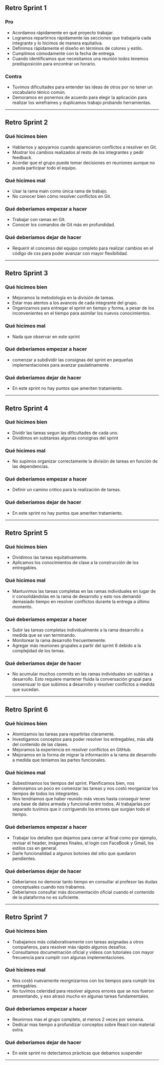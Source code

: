 <h2>Retro Sprint 1</h2>

<h3>Pro</h3>
<ul>
  <li>Acordamos rápidamente en qué proyecto trabajar.</li>
  <li>Logramos repartirnos rápidamente las secciones que trabajaría cada integrante y lo hicimos de manera equitativa.</li>
  <li>Definimos rápidamente el diseño en términos de colores y estilo.</li>
  <li>Cumplimos cómodamente con la fecha de entrega.</li>
  <li>Cuando identificamos que necesitamos una reunión todos tenemos predisposición para encontrar un horario.</li>
</ul>

<h3>Contra</h3>
<ul>
  <li>Tuvimos dificultades para entender las ideas de otros por no tener un vocabulario ténico común.</li>
  <li>Demoramos en ponernos de acuerdo para elegir la aplicación para realizar los wireframes y duplicamos trabajo probando herramientas.</li>
</ul>

<hr/>

<h2>Retro Sprint 2</h2>

<h3>Qué hicimos bien</h3>
<ul>
<li>Hablarnos y apoyarnos cuando aparecieron conflictos a resolver en Git.</li>
<li>Mostrar los cambios realizados al resto de los integrantes y pedir feedback.</li>
<li>Acordar que el grupo puede tomar decisiones en reuniones aunque no pueda participar todo el equipo.</li>
</ul>

<h3>Qué hicimos mal</h3>
<ul>
<li>Usar la rama main como única rama de trabajo.</li>
<li>No conocer bien cómo resolver conflictos en Git.</li>
</ul>


<h3>Qué deberíamos empezar a hacer</h3>
<ul>
<li>Trabajar con ramas en Git.</li>
<li>Conocer los comandos de Git más en profundidad.</li>
</ul>

<h3>Qué deberíamos dejar de hacer</h3>
<ul>
<li>Requerir el concenso del equipo completo para realizar cambios en el código de css para poder avanzar con mayor flexibilidad.</li>
</ul>

<hr/>

<h2>Retro Sprint 3</h2>

<h3>Qué hicimos bien</h3>
<ul>
<li> Mejoramos la metodología en la división de tareas. </li>
<li> Estar mas atentos a los avances de cada integrante del grupo. </li>
<li> Organizarnos para entregar el sprint en tiempo y forma, a pesar de los inconvenientes en el tiempo para asimilar los nuevos conocimientos.</li>
</ul>

<h3>Qué hicimos mal</h3>
<ul>
<li>Nada que observar en este sprint </li>
</ul>

<h3>Qué deberíamos empezar a hacer</h3>
<ul>
<li>comenzar a subdividir las consignas del sprint en pequeñas implementaciones para avanzar paulatinamente .</li>
</ul>

<h3>Qué deberíamos dejar de hacer</h3>
<ul>
<li> En este sprint no hay puntos que ameriten tratamiento.</li>
</ul>

<hr/>

<h2>Retro Sprint 4</h2>

<h3>Qué hicimos bien</h3>
<ul>
  
<li> Dividir las tareas segun las dificultades de cada uno. </li>
<li> Dividimos en subtareas algunas consignas del sprint</li>
</ul>

<h3>Qué hicimos mal</h3>
<ul>
<li>No supimos organizar correctamente la división de tareas en función de las dependencias.</li>
</ul>

<h3>Qué deberíamos empezar a hacer</h3>
<ul>
  <li>Definir un camino critico para la realización de tareas.</li>
</ul>

<h3>Qué deberíamos dejar de hacer</h3>
<ul>
<li> En este sprint no hay puntos que ameriten tratamiento.</li>
</ul>

<hr/>

<h2>Retro Sprint 5</h2>

<h3>Qué hicimos bien</h3>
<ul>
  
<li> Dividimos las tareas equitativamente. </li>
<li> Aplicamos los conocimientos de clase a la construcción de los entregables.</li>
</ul>

<h3>Qué hicimos mal</h3>
<ul>
<li>Mantuvimos las tareas completas en las ramas individuales en lugar de ir consolidándolas en la rama de desarrollo y esto nos demandó demasiado tiempo en resolver conflictos durante la entrega a último momento. </li>
</ul>

<h3>Qué deberíamos empezar a hacer</h3>
<ul>
  <li>Subir las tareas completas individualmente a la rama desarrollo a medida que se van terminando. </li>
  <li>Monitorear la rama desarrollo frecuentemente. </li>
  <li>Agregar más reuniones grupales a partir del sprint 6 debido a la complejidad de los temas. </li>
</ul>

<h3>Qué deberíamos dejar de hacer</h3>
<ul>
<li> No acumular muchos commits en las ramas individuales sin subirlas a desarrollo. Esto requiere mantener fluida la conversación grupal para consensuar lo que subimos a desarrollo y resolver conflictos a medida que sucedan.</li>
</ul>

<hr/>

<h2>Retro Sprint 6</h2>

<h3>Qué hicimos bien</h3>
<ul> 
<li> Atomizamos las tareas para repartirlas claramente.  </li>
<li> Investigamos conceptos para poder resolver los entregables, más allá del contenido de las clases.</li>
<li> Mejoramos la experiencia en resolver conflictos en GitHub.</li>
<li> Mejoramos en la forma de migrar la información a la rama de desarrollo a medida que teníamos las partes funcionales.</li>
</ul>

<h3>Qué hicimos mal</h3>
<ul>
<li> Subestimamos los tiempos del sprint. Planificamos bien, nos demoramos un poco en comenzar las tareas y nos costó reorganizar los tiempos de todos los integrantes. </li>
 <li> Nos tendríamos que haber reunido más veces hasta conseguir tener una base de datos armada y funcional entre todos. Al trabajarlas por separado tuvimos que ir corriguendo los errores que surgían todo el tiempo. </li>
</ul>

<h3>Qué deberíamos empezar a hacer</h3>
<ul>
<li> Trabajar los detalles que dejamos para cerrar al final como por ejemplo, revisar el header, imágenes finales, el login con FaceBook y Gmail, los estilos css en general. </li>
<li> Darle funcionalidad a algunos botones del sitio que quedaron pendientes. </li>
</ul>

<h3>Qué deberíamos dejar de hacer</h3>
<ul>
<li> Deberíamos no demorar tanto tiempo en consultar al profesor las dudas conceptuales cuando nos trabamos.</li>
<li> Deberíamos consultar más documentación oficial cuando el contenido de la plataforma no es suficiente.</li>
</ul>

<hr/>

<h2>Retro Sprint 7</h2>

<h3>Qué hicimos bien</h3>
<ul> 
<li> Trabajamos más colaborativamente con tareas asignadas a otros compañeros, para resolver más rápido algunos desafíos.   </li>
<li> Consultamos documetnación oficial y videos con tutoriales con mayor frecuencia para cumplir con algunas implementaciones.</li>
</ul>

<h3>Qué hicimos mal</h3>
<ul>
<li> Nos costó nuevamente reorgnizarnos con los tiempos para cumplir los entregables. </li>
<li> No tuvimos celeridad para resolver algunos errores que se nos fueron presentando, y eso atrasó mucho en algunas tareas fundamentales.  </li>
</ul>

<h3>Qué deberíamos empezar a hacer</h3>
<ul>
<li> Reunirnos mas el grupo completo, al menos 2 veces por semana. </li>
<li> Dedicar mas tiempo a profundizar conceptos sobre React con material extra. </li>
</ul>

<h3>Qué deberíamos dejar de hacer</h3>
<ul>
<li> En este sprint no detectamos prácticas que debamos suspender</li>
</ul>

<hr/>



